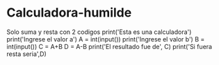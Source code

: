 # Calculadora-humilde
Solo suma y resta con 2 codigos
print('Esta es una calculadora')
print('Ingrese el valor a')
A = int(input())
print('Ingrese el valor b')
B = int(input())
C = A+B
D = A-B
print('El resultado fue de', C)
print('Si fuera resta seria',D)
